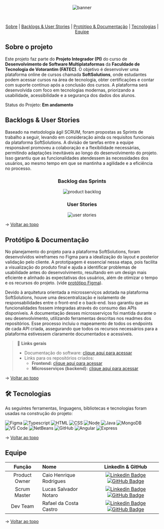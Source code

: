 <div align="center">
    
![banner](https://raw.githubusercontent.com/SoftSolutionsProject/SoftSolutions/refs/heads/main/frontend/src/assets/images/logo.png)
</div>
<br id="topo">
<p align="center">
    <a href="#sobre">Sobre</a>  |  
    <a href="#backlogs">Backlogs & User Stories</a>  |  
    <a href="#prototipo">Protótipo & Documentação</a>  |  
    <a href="#tecnologias">Tecnologias</a>  |  
    <a href="#equipe">Equipe</a>
</p>
   
<span id="sobre"> 

## Sobre o projeto
Este projeto faz parte do **Projeto Integrador (PI)** do curso de **Desenvolvimento de Software Multiplataformas** da **Faculdade de Tecnologia de Votorantim (FATEC)**. O objetivo é desenvolver uma plataforma online de cursos chamada **SoftSolutions**, onde estudantes podem acessar cursos na área de tecnologia, obter certificações e contar com suporte contínuo após a conclusão dos cursos. A plataforma será desenvolvida com foco em tecnologias modernas, priorizando a usabilidade, acessibilidade e a segurança dos dados dos alunos.


Status do Projeto: **Em andamento** 


<span id="backlogs">

## Backlogs & User Stories

Baseado na metodologia ágil SCRUM, foram propostas as Sprints de trabalho a seguir, levando em consideração ainda os requisitos funcionais da plataforma SoftSolutions. A divisão de tarefas entre a equipe responsável promoveu a colaboração e a flexibilidade necessárias, permitindo adaptações inevitáveis ao longo do desenvolvimento do projeto. Isso garantiu que as funcionalidades atendessem às necessidades dos usuários, ao mesmo tempo em que se mantinha a agilidade e a eficiência no processo.
<div align="center">

### Backlog das Sprints
   
![product backlog](https://raw.githubusercontent.com/SoftSolutionsProject/SoftSolutions/refs/heads/main/frontend/src/assets/images/projeto/%C3%89pico%20Jira.png)



### User Stories
![user stories](https://raw.githubusercontent.com/SoftSolutionsProject/SoftSolutions/refs/heads/main/frontend/src/assets/images/projeto/User%20Stories.png)
</div>
  
→ [Voltar ao topo](#topo)

<span id="prototipo">

## Protótipo & Documentação
No planejamento do projeto para a plataforma SoftSolutions, foram desenvolvidos wireframes no Figma para a idealização do layout e posterior validação pelo cliente. A prototipagem é essencial nessa etapa, pois facilita a visualização do produto final e ajuda a identificar problemas de usabilidade antes do desenvolvimento, resultando em um design mais eficiente e alinhado às expectativas dos usuários, além de otimizar o tempo e os recursos do projeto.
 (vide [protótipo Figma](https://www.figma.com/file/6VQ7tLFfa6QWYdSz8UU6GX/SoftSolutions?type=design&node-id=0%3A1&mode=design&t=0O8oV9qW8ARd9dEQ-1)).
    
Devido à arquitetura orientada a microsserviços adotada na plataforma SoftSolutions, houve uma descentralização e isolamento de responsabilidades entre o front-end e o back-end. Isso garantiu que as funcionalidades fossem integradas através do consumo das APIs disponíveis. A documentação desses microsserviços foi mantida durante o seu desenvolvimento, utilizando ferramentas descritas nos readmes dos repositórios. Esse processo incluiu o mapeamento de todos os endpoints de cada API criada, assegurando que todos os recursos necessários para a plataforma estivessem claramente documentados e acessíveis.
    
> 🔗 **Links gerais** <br>
> - Documentação do software: [clique aqui para acessar](https://github.com/SoftSolutionsProject/SoftSolutions/tree/0932283a29cb3ae6b0b7052d5e507ce448fa0b1d/DOCUMENTACAO)
> - Links para os repositórios criados:
>    - **Frontend:** [clique aqui para acessar](https://github.com/SoftSolutionsProject/SoftSolutions/tree/0932283a29cb3ae6b0b7052d5e507ce448fa0b1d/frontend)
>    - **Microsserviços (backend):** [clique aqui para acessar](https://github.com/SoftSolutionsProject/SoftSolutions/tree/0932283a29cb3ae6b0b7052d5e507ce448fa0b1d/backend)
>      

→ [Voltar ao topo](#topo)

<span id="tecnologias">

## 🛠️ Tecnologias

As seguintes ferramentas, linguagens, bibliotecas e tecnologias foram usadas na construção do projeto:

<img src="https://img.shields.io/badge/Figma-CED4DA?style=for-the-badge&logo=figma&logoColor=DC143C" alt="Figma" /> 
<img src="https://img.shields.io/badge/TypeScript-CED4DA?style=for-the-badge&logo=typescript&logoColor=007ACC" alt="Typescript" />
<img src="https://img.shields.io/badge/HTML5-CED4DA?style=for-the-badge&logo=html5&logoColor=E34F26" alt="HTML" /> 
<img src="https://img.shields.io/badge/CSS3-CED4DA?style=for-the-badge&logo=css3&logoColor=1572B6" alt="CSS" />
<img src="https://img.shields.io/badge/Node.js-CED4DA?style=for-the-badge&logo=nodedotjs&logoColor=339933" alt="Node" />  
<img src="https://img.shields.io/badge/Java-CED4DA?style=for-the-badge&logo=java&logoColor=DC143C" alt="Java" />
<img src="https://img.shields.io/badge/MongoDB-CED4DA?style=for-the-badge&logo=mongodb&logoColor=4EA94B" alt="MongoDB" /><br>
<img src="https://img.shields.io/badge/VS_Code-CED4DA?style=for-the-badge&logo=visual%20studio%20code&logoColor=0078D4" alt="VS Code" />
<img src="https://img.shields.io/badge/NetBeans-CED4DA?style=for-the-badge&logo=apache&logoColor=white" alt="NetBeans" />
<img src="https://img.shields.io/badge/GitHub-CED4DA?style=for-the-badge&logo=github&logoColor=20232A" alt="GitHub" />
<img src="https://img.shields.io/badge/Angular-CED4DA?style=for-the-badge&logo=angular&logoColor=white" alt="Angular" />
<img src="https://img.shields.io/badge/Express-CED4DA?style=for-the-badge&logo=express&logoColor=white" alt="Express" />



 

    
→ [Voltar ao topo](#topo)

<span id="equipe">

## Equipe

|    Função     | Nome                                  |                                                                                                                                                      LinkedIn & GitHub                                                                                                                                                      |
| :-----------: | :------------------------------------ | :-------------------------------------------------------------------------------------------------------------------------------------------------------------------------------------------------------------------------------------------------------------------------------------------------------------------------: |
| Product Owner | Caio Henrique Rodrigues           |     [![Linkedin Badge](https://img.shields.io/badge/Linkedin-blue?style=flat-square&logo=Linkedin&logoColor=white)](https://www.linkedin.com/in/caio-henriique-rodrigues/) [![GitHub Badge](https://img.shields.io/badge/GitHub-111217?style=flat-square&logo=github&logoColor=white)](https://github.com/CaioRodrigues12)              |
| Scrum Master  | Lucas Salvador Notaro |      [![Linkedin Badge](https://img.shields.io/badge/Linkedin-blue?style=flat-square&logo=Linkedin&logoColor=white)](https://www.linkedin.com/in/Lucas-Notaro/) [![GitHub Badge](https://img.shields.io/badge/GitHub-111217?style=flat-square&logo=github&logoColor=white)](https://github.com/LucasNotaro)     |
|   Dev Team    | Rafael da Costa Castro               |         [![Linkedin Badge](https://img.shields.io/badge/Linkedin-blue?style=flat-square&logo=Linkedin&logoColor=white)](https://www.linkedin.com/in/rafael-da-costa-castro/) [![GitHub Badge](https://img.shields.io/badge/GitHub-111217?style=flat-square&logo=github&logoColor=white)](https://github.com/RafaelCostaCastro)        |


→ [Voltar ao topo](#topo)